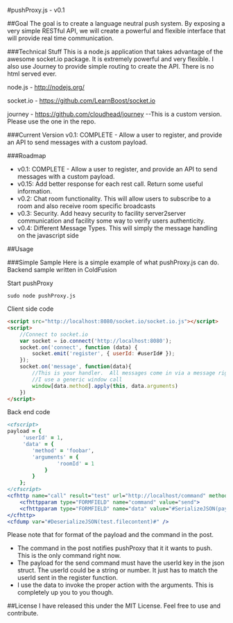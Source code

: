 #pushProxy.js - v0.1

##Goal
The goal is to create a language neutral push system.  By exposing a very simple RESTful API, we will create a powerful and flexible interface that will provide real time communication.

###Technical Stuff
This is a node.js application that takes advantage of the awesome socket.io package.  It is extremely powerful and very flexible. I also use Journey to provide simple routing to create the API.  There is no html served ever.  

node.js - http://nodejs.org/ 

socket.io - https://github.com/LearnBoost/socket.io

journey - https://github.com/cloudhead/journey --This is a custom version.  Please use the one in the repo.

 
###Current Version
v0.1: COMPLETE - Allow a user to register, and provide an API to send messages with a custom payload.

###Roadmap
* v0.1: COMPLETE - Allow a user to register, and provide an API to send messages with a custom payload.
* v0.15: Add better response for each rest call.  Return some useful information.
* v0.2: Chat room functionality.  This will allow users to subscribe to a room and also receive room specific broadcasts
* v0.3: Security.  Add heavy security to facility server2server communication and facility some way to verify users authenticity.
* v0.4: Different Message Types.  This will simply the message handling on the javascript side


##Usage

###Simple Sample
Here is a simple example of what pushProxy.js can do.  Backend sample written in ColdFusion

Start pushProxy

```shell
sudo node pushProxy.js
```

Client side code

```html
<script src="http://localhost:8080/socket.io/socket.io.js"></script>
<script>
    //Connect to socket.io
    var socket = io.connect('http://localhost:8080');
	socket.on('connect', function (data) {
    	socket.emit('register', { userId: #userId# });
	});
	socket.on('message', function(data){
		//This is your handler.  All messages come in via a message right now.
		//I use a generic window call
		window[data.method].apply(this, data.arguments)
	})
</script>
```

Back end code

```coldfusion
<cfscript>
payload = {
	 'userId' = 1,
	 'data' = {
	 	'method' = 'foobar',
		'arguments' = {
				'roomId' = 1
			}
	 	}
	};
</cfscript>
<cfhttp name="call" result="test" url="http://localhost/command" method="POST" port="8080" resolveurl="yes">
	<cfhttpparam type="FORMFIELD" name="command" value="send">
	<cfhttpparam type="FORMFIELD" name="data" value="#SerializeJSON(payload)#">
</cfhttp>
<cfdump var="#DeserializeJSON(test.filecontent)#" />
```

Please note that for format of the payload and the command in the post.

* The command in the post notifies pushProxy that it it wants to push.  This is the only command right now.
* The payload for the send command must have the userId key in the json struct.  The userId could be a string or number.  It just has to match the userId sent in the register function.
* I use the data to invoke the proper action with the arguments.  This is completely up you to you though.



##License
I have released this under the MIT License.  Feel free to use and contribute.
